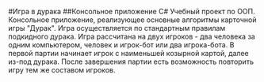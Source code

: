 #Игра в дурака
##Консольное приложение C#
Учебный проект по ООП. Консольное приложение, реализующее основные алгоритмы карточной игры "Дурак". Игра осуществляется по стандартным правилам подкидного дурака. 
Игра рассчитана на двух игроков - два человека за одним компьютером, человек и игрок-бот или два игрока-бота. В первой партии начинает игрок с наименьшей козырной картой, далее из-под дурака. После завершения партии есть возможность повторить игру тем же составом игроков.
